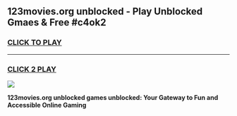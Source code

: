 
## 123movies.org unblocked - Play Unblocked Gmaes & Free #c4ok2
<h3>
<a href="https://news.freeplayer.one?title=123movies.org_unblocked&ref=26F">CLICK TO PLAY</a></h3>
<hr>

<h3>
<a href="https://news.freeplayer.one?title=123movies.org_unblocked&ref=26F">CLICK 2 PLAY</a>
  
</h3>

<a href="https://news.freeplayer.one?title=123movies.org_unblocked&ref=26F/"><img src="https://clearcache.store/games.png"></a>


**123movies.org unblocked games unblocked: Your Gateway to Fun and Accessible Online Gaming**

